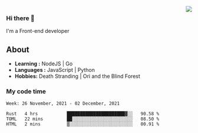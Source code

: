 <img align='right' src="https://github-readme-stats.vercel.app/api?username=strugglebak&show_icons=true">

### Hi there 👋

I'm a Front-end developer

## About

-  **Learning :** NodeJS | Go
-  **Languages :** JavaScript | Python
-  **Hobbies:** Death Stranding | Ori and the Blind Forest

### My code time

<!--START_SECTION:waka-->
```text
Week: 26 November, 2021 - 02 December, 2021

Rust   4 hrs           ██████████████████████▓░░   90.58 % 
TOML   22 mins         ██░░░░░░░░░░░░░░░░░░░░░░░   08.50 % 
HTML   2 mins          ▒░░░░░░░░░░░░░░░░░░░░░░░░   00.91 % 
```
<!--END_SECTION:waka-->
